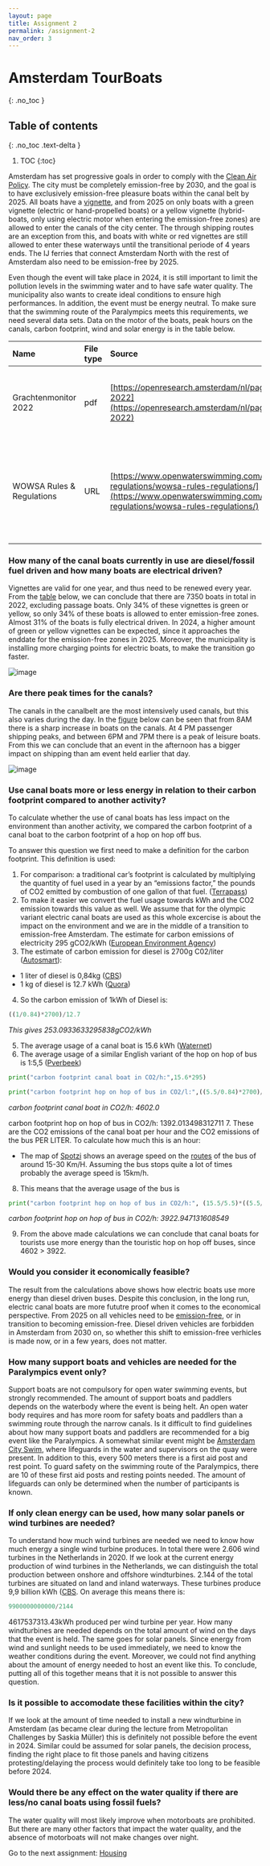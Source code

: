 ```yaml
---
layout: page
title: Assignment 2
permalink: /assignment-2
nav_order: 3
---
```


# Amsterdam TourBoats
{: .no_toc }

## Table of contents
{: .no_toc .text-delta }

1. TOC
{:toc}

Amsterdam has set progressive goals in order to comply with the [Clean Air Policy](https://www.amsterdam.nl/en/policy/sustainability/clean-air/). The city must be completely emission-free by 2030, and the goal is to have exclusively emission-free pleasure boats within the canal belt by 2025. All boats have a [vignette](https://openresearch.amsterdam/nl/page/92981/grachtenmonitor-2022), and from 2025 on only boats with a green vignette (electric or hand-propelled boats) or a yellow vignette (hybrid-boats, only using electric motor when entering the emission-free zones) are allowed to enter the canals of the city center. The through shipping routes are an exception from this, and boats with white or red vignettes are still allowed to enter these waterways until the transitional periode of 4 years ends. The IJ ferries that connect Amsterdam North with the rest of Amsterdam also need to be emission-free by 2025. 

Even though the event will take place in 2024, it is still important to limit the pollution levels in the swimming water and to have safe water quality. The municipality also wants to create ideal conditions to ensure high performances. In addition, the event must be energy neutral. To make sure that the swimming route of the Paralympics meets this requirements, we need several data sets. Data on the motor of the boats, peak hours on the canals, carbon footprint, wind and solar energy is in the table below.


| Name | File type | Source | Comments|
| :-----------|:-----------|:--------|:-----|
| Grachtenmonitor 2022 | pdf | [https://openresearch.amsterdam/nl/page/92981/grachtenmonitor-2022](https://openresearch.amsterdam/nl/page/92981/grachtenmonitor-2022) | Information about ditribution of vignetten (q1), peak times (q2) |
|WOWSA Rules & Regulations |URL|[https://www.openwaterswimming.com/docs/rules-regulations/wowsa-rules-regulations/](https://www.openwaterswimming.com/docs/rules-regulations/wowsa-rules-regulations/) | Rules and regulations regarding open water swimming, e.g. information about position boats |


### How many of the canal boats currently in use are diesel/fossil fuel driven and how many boats are electrical driven?
Vignettes are valid for one year, and thus need to be renewed every year. From the [table](https://openresearch.amsterdam/nl/page/92981/grachtenmonitor-2022) below, we can conclude that there are 7350 boats in total in 2022, excluding passage boats. Only 34% of these vignettes is green or yellow, so only 34% of these boats is allowed to enter emission-free zones. Almost 31% of the boats is fully electrical driven. In 2024, a higher amount of green or yellow vignettes can be expected, since it approaches the enddate for the emission-free zones in 2025. Moreover, the municipality is installing more charging points for electric boats, to make the transition go faster.

![image](https://github.com/iepebouw/data1/assets/144791642/3d7dd227-2d73-4f2a-87a8-96c02e41392f)


### Are there peak times for the canals?
The canals in the canalbelt are the most intensively used canals, but this also varies during the day. In the [figure](https://openresearch.amsterdam/nl/page/92981/grachtenmonitor-2022) below can be seen that from 8AM there is a sharp increase in boats on the canals. At 4 PM passenger shipping peaks, and between 6PM and 7PM there is a peak of leisure boats. From this we can conclude that an event in the afternoon has a bigger impact on shipping than am event held earlier that day. 

![image](https://github.com/iepebouw/data1/assets/144791642/8de54ff7-7763-4244-be4a-199717a80afb)


### Use canal boats more or less energy in relation to their carbon footprint compared to another activity?
To calculate whether the use of canal boats has less impact on the environment than another activity, we compared the carbon footprint of a canal boat to the carbon footprint of a hop on hop off bus. 

To answer this question we first need to make a definition for the carbon footprint. This definition is used: 
1. For comparison: a traditional car’s footprint is calculated by multiplying the quantity of fuel used in a year by an “emissions factor,” the pounds of CO2 emitted by combustion of one gallon of that fuel. ([Terrapass](https://terrapass.com/blog/driving-calculator-20/#:~:text=First%2C%20for%20comparison%3A%20a%20traditional,one%20gallon%20of%20that%20fuel.))
2. To make it easier we convert the fuel usage towards kWh and the CO2 emission towards this value as well. We assume that for the olympic variant electric canal boats are used as this whole excercise is about the impact on the environment and we are in the middle of a transition to emission-free Amsterdam.
The estimate for carbon emissions of electricity 295 gCO2/kWh ([European Environment Agency](https://www.eea.europa.eu/data-and-maps/daviz/co2-emission-intensity-5#tab-googlechartid_chart_11_filters=%7B%22rowFilters%22%3A%7B%7D%3B%22columnFilters%22%3A%7B%22pre_config_ugeo%22%3A%5B%22European%20Union%20(current%20composition)%22%5D%7D%7D))
3. The estimate of carbon emission for diesel is 2700g C02/liter ([Autosmart](https://natural-resources.canada.ca/sites/www.nrcan.gc.ca/files/oee/pdf/transportation/fuel-efficient-technologies/autosmart_factsheet_9_e.pdf)):
- 1 liter of diesel is 0,84kg ([CBS](https://www.cbs.nl/en-gb/our-services/methods/definitions/weight-units-energy))
- 1 kg of diesel is 12.7 kWh ([Quora](https://www.quora.com/How-can-I-convert-diesel-consumption-to-kWh#:~:text=If%20you%20look%20at%20the,12.7%20kWh%2Fkg%20for%20diesel.))
4. So the carbon emission of 1kWh of Diesel is:
```python
((1/0.84)*2700)/12.7
```
_This gives 253.0933633295838gCO2/kWh_

5. The average usage of a canal boat is 15.6 kWh ([Waternet](https://www.waternet.nl/siteassets/innovatie/electric-shipping-in-the-city-of-amsterdam-tno2.pdf))
6. The average usage of a similar English variant of the hop on hop of bus is 1:5,5 ([Pverbeek](https://www.pverbeek.nl/verkoop/#:~:text=Onze%20Engelse%20dubbeldekker%20bussen%20bijvoorbeeld,een%20moderne%20vrachtwagen%20en%20autobus!))
```python
print("carbon footprint canal boat in CO2/h:",15.6*295)

print("carbon footprint hop on hop of bus in CO2/l:",((5.5/0.84)*2700)/12.7)

```
_carbon footprint canal boat in CO2/h: 4602.0_

carbon footprint hop on hop of bus in CO2/h: 1392.013498312711
7. These are the CO2 emissions of the canal boat per hour and the CO2 emissions of the bus PER LITER. To calculate how much this is an hour:
- The map of [Spotzi](https://www.researchgate.net/figure/Map-of-average-traffic-speeds-in-central-Amsterdam-Source-Spotzi_fig5_332660949) shows an average speed on the [routes](https://www.citysightseeingamsterdam.nl/nl/route-stops/) of the bus of around 15-30 Km/H. Assuming the bus stops quite a lot of times probably the average speed is 15km/h.
8. This means that the average usage of the bus is
```python
print("carbon footprint hop on hop of bus in CO2/h:", (15.5/5.5)*((5.5/0.84)*2700)/12.7)
```
_carbon footprint hop on hop of bus in CO2/h: 3922.947131608549_

9. From the above made calculations we can conclude that canal boats for tourists use more energy than the touristic hop on hop off buses, since 4602 > 3922. 

### Would you consider it economically feasible?
The result from the calculations above shows how electric boats use more energy than diesel driven buses. Despite this conclusion, in the long run, electric canal boats are more fututre proof when it comes to the economical perspective. From 2025 on all vehicles need to be [emission-free](https://www.amsterdam.nl/en/policy/sustainability/clean-air/), or in transition to becoming emission-free. Diesel driven vehicles are forbidden in Amsterdam from 2030 on, so whether this shift to emission-free verhicles is made now, or in a few years, does not matter.

### How many support boats and vehicles are needed for the Paralympics event only?
Support boats are not compulsory for open water swimming events, but strongly recommended. The amount of support boats and paddlers depends on the waterbody where the event is being helt. An open water body requires and has more room for safety boats and paddlers than a swimming route through the narrow canals. Is it difficult to find guidelines about how many support boats and paddlers are recommended for a big event like the Paralympics. A somewhat similar event might be [Amsterdam City Swim](https://www.amsterdamcityswim.nl/informatie/waterveiligheid), where lifeguards in the water and supervisors on the quay were present. In addition to this, every 500 meters there is a first aid post and rest point. To guard safety on the swimming route of the Paralympics, there are 10 of these first aid posts and resting points needed. The amount of lifeguards can only be determined when the number of participants is known. 

### If only clean energy can be used, how many solar panels or wind turbines are needed?

To understand how much wind turbines are needed we need to know how much energy a single wind turbine produces. In total there were 2.606 wind turbines in the Netherlands in 2020. If we look at the current energy production of wind turbines in the Netherlands, we can distinguish the total production between onshore and offshore windturbines. 2.144 of the total turbines are situated on land and inland waterways. These turbines produce 9,9 billion kWh ([CBS](https://longreads.cbs.nl/nederland-in-cijfers-2022/hoeveel-windmolens-staan-er-in-nederland/). On average this means there is: 

```python
9900000000000/2144
```
4617537313.43kWh produced per wind turbine per year. How many windturbines are needed depends on the total amount of wind on the days that the event is held. The same goes for solar panels. Since energy from wind and sunlight needs to be used immediately, we need to know the weather conditions during the event. Moreover, we could not find anything about the amount of energy needed to host an event like this. To conclude, putting all of this together means that it is not possible to answer this question.

### Is it possible to accomodate these facilities within the city?

If we look at the amount of time needed to install a new windturbine in Amsterdam (as became clear during the lecture from Metropolitan Challenges by Saskia Müller) this is definitely not possible before the event in 2024. Similar could be assumed for solar panels, the decision process, finding the right place to fit those panels and having citizens protesting/delaying the process would definitely take too long to be feasible before 2024.

### Would there be any effect on the water quality if there are less/no canal boats using fossil fuels?
The water quality will most likely improve when motorboats are prohibited. But there are many other factors that impact the water quality, and the absence of motorboats will not make changes over night. 










Go to the next assignment: [Housing]({{site.baseurl}}/assignment-3)
